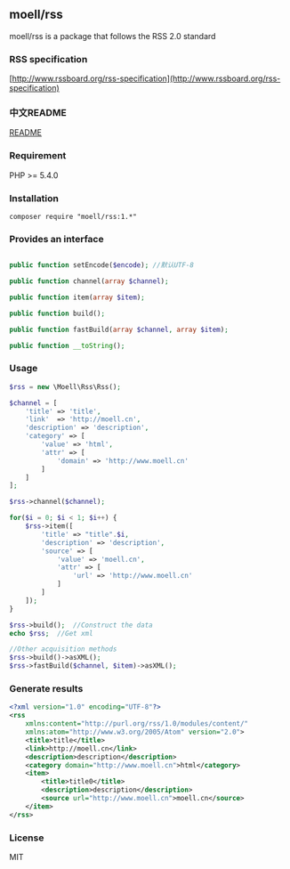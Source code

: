## moell/rss
moell/rss is a package that follows the RSS 2.0 standard

### RSS specification
[http://www.rssboard.org/rss-specification](http://www.rssboard.org/rss-specification)

### 中文README
[README](README_zh.md)

### Requirement
PHP >= 5.4.0

### Installation
```shell
composer require "moell/rss:1.*"
```
### Provides an interface
```php

public function setEncode($encode); //默认UTF-8

public function channel(array $channel);

public function item(array $item);

public function build();

public function fastBuild(array $channel, array $item);

public function __toString();
```

### Usage
```php
$rss = new \Moell\Rss\Rss();

$channel = [
    'title' => 'title',
    'link'  => 'http://moell.cn',
    'description' => 'description',
    'category' => [
        'value' => 'html',
        'attr' => [
            'domain' => 'http://www.moell.cn'
        ]
    ]
];

$rss->channel($channel);

for($i = 0; $i < 1; $i++) {
    $rss->item([
        'title' => "title".$i,
        'description' => 'description',
        'source' => [
            'value' => 'moell.cn',
            'attr' => [
                'url' => 'http://www.moell.cn'
            ]
        ]
    ]);
}

$rss->build();	//Construct the data
echo $rss;	//Get xml

//Other acquisition methods
$rss->build()->asXML();
$rss->fastBuild($channel, $item)->asXML();
```
### Generate results
```xml
<?xml version="1.0" encoding="UTF-8"?>
<rss
    xmlns:content="http://purl.org/rss/1.0/modules/content/"
    xmlns:atom="http://www.w3.org/2005/Atom" version="2.0">
    <title>title</title>
    <link>http://moell.cn</link>
    <description>description</description>
    <category domain="http://www.moell.cn">html</category>
    <item>
        <title>title0</title>
        <description>description</description>
        <source url="http://www.moell.cn">moell.cn</source>
    </item>
</rss>
```

### License
MIT
